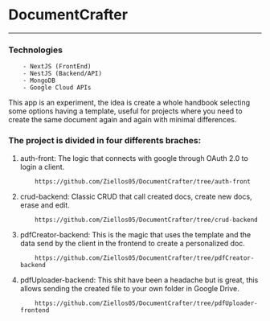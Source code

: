 # DocumentCrafter

--------------------------------------------------------------------------------------------------------------------------------------------------------------------------------------------------------------

### Technologies

        - NextJS (FrontEnd)
        - NestJS (Backend/API)
        - MongoDB
        - Google Cloud APIs

This app is an experiment, the idea is create a whole handbook selecting some options having a template, useful for projects where you need to create the same document again and again with minimal differences.

### The project is divided in four differents braches:

1. auth-front: The logic that connects with google through OAuth 2.0 to login a client.
        
           https://github.com/Ziellos05/DocumentCrafter/tree/auth-front
        
2. crud-backend: Classic CRUD that call created docs, create new docs, erase and edit.
        
           https://github.com/Ziellos05/DocumentCrafter/tree/crud-backend
        
3. pdfCreator-backend: This is the magic that uses the template and the data send by the client in the frontend to create a personalized doc.
        
           https://github.com/Ziellos05/DocumentCrafter/tree/pdfCreator-backend
        
4. pdfUploader-backend: This shit have been a headache but is great, this allows sending the created file to your own folder in Google Drive.
        
           https://github.com/Ziellos05/DocumentCrafter/tree/pdfUploader-frontend
